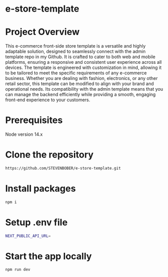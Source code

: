# e-store-template

# Project Overview
This e-commerce front-side store template is a versatile and highly adaptable solution, designed to seamlessly connect with the admin template repo in my Github. It is crafted to cater to both web and mobile platforms, ensuring a responsive and consistent user experience across all devices. The template is engineered with customization in mind, allowing it to be tailored to meet the specific requirements of any e-commerce business. Whether you are dealing with fashion, electronics, or any other retail sector, this template can be modified to align with your brand and operational needs. Its compatibility with the admin template means that you can manage the backend efficiently while providing a smooth, engaging front-end experience to your customers.

# Prerequisites
Node version 14.x

# Clone the repository
```bash
https://github.com/STEVENBOBER/e-store-template.git
```

# Install packages
```bash
npm i
```

# Setup .env file
```bash
NEXT_PUBLIC_API_URL=
```

# Start the app locally
```bash
npm run dev
```
